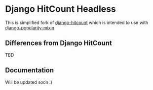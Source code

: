 Django HitCount Headless
========================

This is simplified fork of [django-hitcount](http://github.com/thornomad/django-hitcount) which is intended to use with [django-popularity-mixin](http://github.com/bashu/django-popularity-mixin)

## Differences from Django HitCount

TBD

## Documentation

Will be updated soon :)
